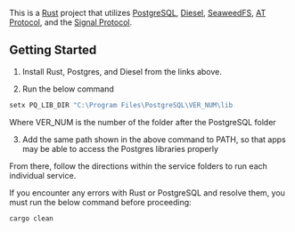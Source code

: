 This is a [Rust](https://www.rust-lang.org/) project that utilizes [PostgreSQL](https://www.postgresql.org/), [Diesel](https://diesel.rs/), [SeaweedFS](https://github.com/seaweedfs/seaweedfs), [AT Protocol](https://atproto.com/), and the [Signal Protocol](https://signal.org/docs/).

## Getting Started

1) Install Rust, Postgres, and Diesel from the links above.

2) Run the below command

```bash
setx PQ_LIB_DIR "C:\Program Files\PostgreSQL\VER_NUM\lib
```

Where VER_NUM is the number of the folder after the PostgreSQL folder

3) Add the same path shown in the above command to PATH, so that apps may be able to access the Postgres libraries properly

From there, follow the directions within the service folders to run each individual service.

If you encounter any errors with Rust or PostgreSQL and resolve them, you must run the below command before proceeding:
```bash
cargo clean
```
